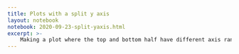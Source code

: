 ```yaml
---
title: Plots with a split y axis
layout: notebook
notebook: 2020-09-23-split-yaxis.html
excerpt: >-
    Making a plot where the top and bottom half have different axis ranges
---
```

